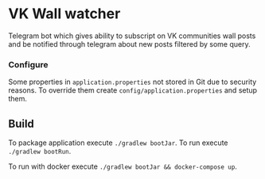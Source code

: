 # VK Wall watcher

Telegram bot which gives ability to subscript on VK communities wall 
posts and be notified through telegram about new posts filtered by some query.

### Configure

Some properties in `application.properties` not stored in Git due to security reasons.
To override them create `config/application.properties` and setup them.

## Build

To package application execute `./gradlew bootJar`. To run execute `./gradlew bootRun`.

To run with docker execute `./gradlew bootJar && docker-compose up`.